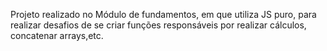 Projeto realizado no Módulo de fundamentos, em que utiliza JS puro, para realizar desafios de se criar funções responsáveis por realizar cálculos, concatenar arrays,etc.
